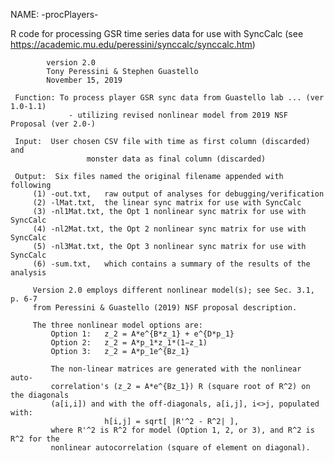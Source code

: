 
 NAME: -procPlayers-

 R code for processing GSR time series data for use with SyncCalc (see
	 https://academic.mu.edu/peressini/synccalc/synccalc.htm)

			version 2.0
			Tony Peressini & Stephen Guastello
			November 15, 2019

	 Function: To process player GSR sync data from Guastello lab ... (ver 1.0-1.1)
				 - utilizing revised nonlinear model from 2019 NSF Proposal (ver 2.0-)

	 Input:  User chosen CSV file with time as first column (discarded) and
					 monster data as final column (discarded)

	 Output:  Six files named the original filename appended with following
		 (1) -out.txt,   raw output of analyses for debugging/verification
		 (2) -lMat.txt,  the linear sync matrix for use with SyncCalc
		 (3) -nl1Mat.txt, the Opt 1 nonlinear sync matrix for use with SyncCalc
		 (4) -nl2Mat.txt, the Opt 2 nonlinear sync matrix for use with SyncCalc
		 (5) -nl3Mat.txt, the Opt 3 nonlinear sync matrix for use with SyncCalc
		 (6) -sum.txt,   which contains a summary of the results of the analysis

		 Version 2.0 employs different nonlinear model(s); see Sec. 3.1, p. 6-7
		 from Peressini & Guastello (2019) NSF proposal description.

		 The three nonlinear model options are:
			 Option 1:   z_2 = A*e^{B*z_1} + e^{D*p_1}
			 Option 2:   z_2 = A*p_1*z_1*(1−z_1)
			 Option 3:   z_2 = A*p_1e^{Bz_1}

			 The non-linear matrices are generated with the nonlinear auto-
			 correlation's (z_2 = A*e^{Bz_1}) R (square root of R^2) on the diagonals
			 (a[i,i]) and with the off-diagonals, a[i,j], i<>j, populated with:
						 h[i,j] = sqrt[ |R'^2 - R^2| ],
			 where R'^2 is R^2 for model (Option 1, 2, or 3), and R^2 is R^2 for the
			 nonlinear autocorrelation (square of element on diagonal).
